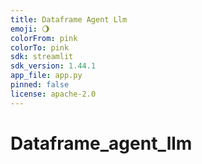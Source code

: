 ```yaml
---
title: Dataframe Agent Llm
emoji: 🌖
colorFrom: pink
colorTo: pink
sdk: streamlit
sdk_version: 1.44.1
app_file: app.py
pinned: false
license: apache-2.0
---
```



# Dataframe_agent_llm
